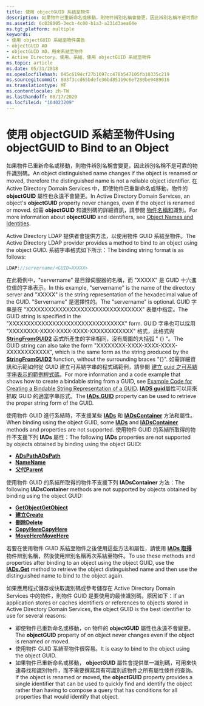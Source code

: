 ```yaml
---
title: 使用 objectGUID 系結至物件
description: 如果物件已重新命名或移動，則物件辨別名稱會變更，因此辨別名稱不是可靠的物件識別碼。
ms.assetid: 6c038005-3ecb-4c00-b1a3-a231d3aea64e
ms.tgt_platform: multiple
keywords:
- 使用 objectGUID 系結至物件廣告
- objectGUID AD
- objectGUID AD，用來系結至物件
- Active Directory、使用、系結、使用 objectGUID 系結至物件
ms.topic: article
ms.date: 05/31/2018
ms.openlocfilehash: 045c6194cf27b1697cc478b547105fb10335c219
ms.sourcegitcommit: 803f3ccd65bdefe36bd851b9c6e7280be9489016
ms.translationtype: MT
ms.contentlocale: zh-TW
ms.lasthandoff: 08/17/2020
ms.locfileid: "104023209"
---
```

# <a name="using-objectguid-to-bind-to-an-object"></a><span data-ttu-id="d2cc3-107">使用 objectGUID 系結至物件</span><span class="sxs-lookup"><span data-stu-id="d2cc3-107">Using objectGUID to Bind to an Object</span></span>

<span data-ttu-id="d2cc3-108">如果物件已重新命名或移動，則物件辨別名稱會變更，因此辨別名稱不是可靠的物件識別碼。</span><span class="sxs-lookup"><span data-stu-id="d2cc3-108">An object distinguished name changes if the object is renamed or moved, therefore the distinguished name is not a reliable object identifier.</span></span> <span data-ttu-id="d2cc3-109">在 Active Directory Domain Services 中，即使物件已重新命名或移動，物件的 **objectGUID** 屬性也永遠不會變更。</span><span class="sxs-lookup"><span data-stu-id="d2cc3-109">In Active Directory Domain Services, an object's **objectGUID** property never changes, even if the object is renamed or moved.</span></span> <span data-ttu-id="d2cc3-110">如需 **objectGUID** 和識別碼的詳細資訊，請參閱 [物件名稱和](object-names-and-identities.md)識別。</span><span class="sxs-lookup"><span data-stu-id="d2cc3-110">For more information about **objectGUID** and identifiers, see [Object Names and Identities](object-names-and-identities.md).</span></span>

<span data-ttu-id="d2cc3-111">Active Directory LDAP 提供者會提供方法，以使用物件 GUID 系結至物件。</span><span class="sxs-lookup"><span data-stu-id="d2cc3-111">The Active Directory LDAP provider provides a method to bind to an object using the object GUID.</span></span> <span data-ttu-id="d2cc3-112">系結字串格式如下所示：</span><span class="sxs-lookup"><span data-stu-id="d2cc3-112">The binding string format is as follows:</span></span>


```C++
LDAP://servername/<GUID=XXXXX>
```



<span data-ttu-id="d2cc3-113">在此範例中，"servername" 是目錄伺服器的名稱，而 "XXXXX" 是 GUID 十六進位值的字串表示。</span><span class="sxs-lookup"><span data-stu-id="d2cc3-113">In this example, "servername" is the name of the directory server and "XXXXX" is the string representation of the hexadecimal value of the GUID.</span></span> <span data-ttu-id="d2cc3-114">"Servername" 是選擇性的。</span><span class="sxs-lookup"><span data-stu-id="d2cc3-114">The "servername" is optional.</span></span> <span data-ttu-id="d2cc3-115">GUID 字串是在 "XXXXXXXXXXXXXXXXXXXXXXXXXXXXXXXX" 表單中指定。</span><span class="sxs-lookup"><span data-stu-id="d2cc3-115">The GUID string is specified in the "XXXXXXXXXXXXXXXXXXXXXXXXXXXXXXXX" form.</span></span> <span data-ttu-id="d2cc3-116">GUID 字串也可以採用 "XXXXXXXX-XXXX-XXXX-XXXX-XXXXXXXXXXXX" 格式，此格式與 [**StringFromGUID2**](/windows/win32/api/combaseapi/nf-combaseapi-stringfromguid2) 函式所產生的字串相同，沒有周圍的大括弧 " {} "。</span><span class="sxs-lookup"><span data-stu-id="d2cc3-116">The GUID string can also take the form "XXXXXXXX-XXXX-XXXX-XXXX-XXXXXXXXXXXX", which is the same form as the string produced by the [**StringFromGUID2**](/windows/win32/api/combaseapi/nf-combaseapi-stringfromguid2) function, without the surrounding braces "{}".</span></span> <span data-ttu-id="d2cc3-117">如需詳細資訊和示範如何從 GUID 建立可系結字串的程式碼範例，請參閱 [建立 guid 之可系結字串表示的範例程式碼](example-code-for-creating-a-bindable-string-representation-of-a-guid.md)。</span><span class="sxs-lookup"><span data-stu-id="d2cc3-117">For more information and a code example that shows how to create a bindable string from a GUID, see [Example Code for Creating a Bindable String Representation of a GUID](example-code-for-creating-a-bindable-string-representation-of-a-guid.md).</span></span> <span data-ttu-id="d2cc3-118">[**IADS guid**](/windows/desktop/ADSI/iads-property-methods)屬性可以用來抓取 GUID 的適當字串形式。</span><span class="sxs-lookup"><span data-stu-id="d2cc3-118">The [**IADs.GUID**](/windows/desktop/ADSI/iads-property-methods) property can be used to retrieve the proper string form of the GUID.</span></span>

<span data-ttu-id="d2cc3-119">使用物件 GUID 進行系結時，不支援某些 [**IADs**](/windows/desktop/api/iads/nn-iads-iads) 和 [**IADsContainer**](/windows/desktop/api/iads/nn-iads-iadscontainer) 方法和屬性。</span><span class="sxs-lookup"><span data-stu-id="d2cc3-119">When binding using the object GUID, some [**IADs**](/windows/desktop/api/iads/nn-iads-iads) and [**IADsContainer**](/windows/desktop/api/iads/nn-iads-iadscontainer) methods and properties are not supported.</span></span> <span data-ttu-id="d2cc3-120">使用物件 GUID 的系結所取得的物件不支援下列 **IADs** 屬性：</span><span class="sxs-lookup"><span data-stu-id="d2cc3-120">The following **IADs** properties are not supported by objects obtained by binding using the object GUID:</span></span>

-   [<span data-ttu-id="d2cc3-121">**ADsPath**</span><span class="sxs-lookup"><span data-stu-id="d2cc3-121">**ADsPath**</span></span>](/windows/desktop/ADSI/iads-property-methods)
-   [<span data-ttu-id="d2cc3-122">**Name**</span><span class="sxs-lookup"><span data-stu-id="d2cc3-122">**Name**</span></span>](/windows/desktop/ADSI/iads-property-methods)
-   [<span data-ttu-id="d2cc3-123">**父代**</span><span class="sxs-lookup"><span data-stu-id="d2cc3-123">**Parent**</span></span>](/windows/desktop/ADSI/iads-property-methods)

<span data-ttu-id="d2cc3-124">使用物件 GUID 的系結所取得的物件不支援下列 **IADsContainer** 方法：</span><span class="sxs-lookup"><span data-stu-id="d2cc3-124">The following **IADsContainer** methods are not supported by objects obtained by binding using the object GUID:</span></span>

-   [<span data-ttu-id="d2cc3-125">**GetObject**</span><span class="sxs-lookup"><span data-stu-id="d2cc3-125">**GetObject**</span></span>](/windows/desktop/api/iads/nf-iads-iadscontainer-getobject)
-   [<span data-ttu-id="d2cc3-126">**建立**</span><span class="sxs-lookup"><span data-stu-id="d2cc3-126">**Create**</span></span>](/windows/desktop/api/iads/nf-iads-iadscontainer-create)
-   [<span data-ttu-id="d2cc3-127">**刪除**</span><span class="sxs-lookup"><span data-stu-id="d2cc3-127">**Delete**</span></span>](/windows/desktop/api/iads/nf-iads-iadscontainer-delete)
-   [<span data-ttu-id="d2cc3-128">**CopyHere**</span><span class="sxs-lookup"><span data-stu-id="d2cc3-128">**CopyHere**</span></span>](/windows/desktop/api/iads/nf-iads-iadscontainer-copyhere)
-   [<span data-ttu-id="d2cc3-129">**MoveHere**</span><span class="sxs-lookup"><span data-stu-id="d2cc3-129">**MoveHere**</span></span>](/windows/desktop/api/iads/nf-iads-iadscontainer-movehere)

<span data-ttu-id="d2cc3-130">若要在使用物件 GUID 系結至物件之後使用這些方法和屬性，請使用 [**IADs 取得**](/windows/desktop/api/iads/nf-iads-iads-get) 物件辨別名稱，然後使用辨別名稱再次系結至物件。</span><span class="sxs-lookup"><span data-stu-id="d2cc3-130">To use these methods and properties after binding to an object using the object GUID, use the [**IADs.Get**](/windows/desktop/api/iads/nf-iads-iads-get) method to retrieve the object distinguished name and then use the distinguished name to bind to the object again.</span></span>

<span data-ttu-id="d2cc3-131">如果應用程式儲存或快取識別碼或參考儲存在 Active Directory Domain Services 中的物件，則物件 GUID 是要使用的最佳識別碼，原因如下：</span><span class="sxs-lookup"><span data-stu-id="d2cc3-131">If an application stores or caches identifiers or references to objects stored in Active Directory Domain Services, the object GUID is the best identifier to use for several reasons:</span></span>

-   <span data-ttu-id="d2cc3-132">即使物件已重新命名或移動，on 物件的 **objectGUID** 屬性也永遠不會變更。</span><span class="sxs-lookup"><span data-stu-id="d2cc3-132">The **objectGUID** property of on object never changes even if the object is renamed or moved.</span></span>
-   <span data-ttu-id="d2cc3-133">使用物件 GUID 系結至物件很容易。</span><span class="sxs-lookup"><span data-stu-id="d2cc3-133">It is easy to bind to the object using the object GUID.</span></span>
-   <span data-ttu-id="d2cc3-134">如果物件已重新命名或移動， **objectGUID** 屬性會提供單一識別碼，可用來快速尋找和識別物件，而不需要撰寫具有可識別該物件之所有屬性條件的查詢。</span><span class="sxs-lookup"><span data-stu-id="d2cc3-134">If the object is renamed or moved, the **objectGUID** property provides a single identifier that can be used to quickly find and identify the object rather than having to compose a query that has conditions for all properties that would identify that object.</span></span>

 

 